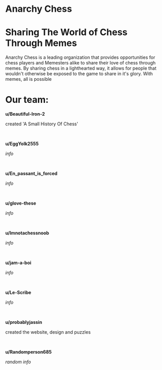 # Anarchy Chess 
# Sharing The World of Chess Through Memes

Anarchy Chess is a leading organization that provides opportunities for chess players and Memesters alike to share their love of chess through memes. 
By sharing chess in a lighthearted way, it allows for people that wouldn't otherwise be exposed to the game to share in it's glory. With memes, all is possible

# Our team:

**u/Beautiful-Iron-2**

created 'A Small History Of Chess'

<br>

**u/EggYolk2555**

*info*

<br>

**u/En_passant_is_forced**

*info*

<br>

**u/glove-these**

*info*

<br>

**u/Imnotachessnoob**

*info*

<br>

**u/jam-a-boi**

*info*

<br>

**u/Le-Scribe**

*info*

<br>

**u/probablyjassin**

created the website, design and puzzles

<br>

**u/Randomperson685**

*random info*